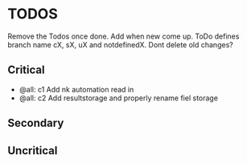 # TODOS
Remove the Todos once done. Add when new come up. ToDo defines branch name
cX, sX, uX and notdefinedX. Dont delete old changes?
## Critical
- @all: c1 Add nk automation read in
- @all: c2 Add resultstorage and properly rename fiel storage

## Secondary

## Uncritical
